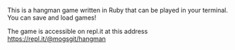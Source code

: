 This is a hangman game written in Ruby that can be played in your terminal. You can save and load games!

The game is accessible on repl.it at this address https://repl.it/@mogsgit/hangman 
